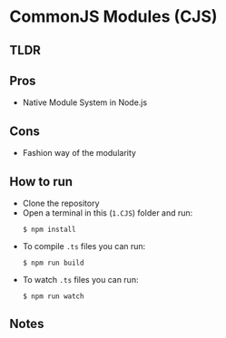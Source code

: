 # CommonJS Modules (CJS)

## TLDR

## Pros

- Native Module System in Node.js

## Cons

- Fashion way of the modularity

## How to run

- Clone the repository
- Open a terminal in this (`1.CJS`) folder and run:
  ```
  $ npm install
  ```
- To compile `.ts` files you can run:
  ```
  $ npm run build
  ```
- To watch `.ts` files you can run:
  ```
  $ npm run watch
  ```

## Notes
